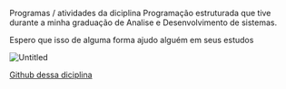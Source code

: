 Programas / atividades da diciplina Programação estruturada que tive durante a minha graduação de Analise e Desenvolvimento de sistemas.

Espero que isso de alguma forma ajudo alguém em seus estudos

![Untitled](https://github.com/w4rth0rtl3/Developments/blob/main/Structured-Programming/Untitled.png)

[Github dessa diciplina](https://github.com/joycitta-siqueira/ucb_ads_programacao-estruturada)
